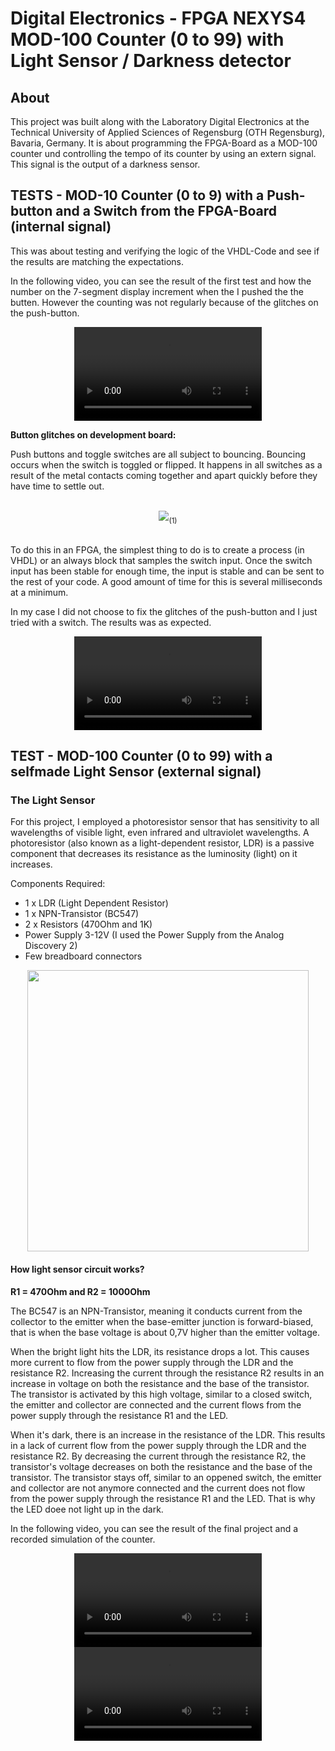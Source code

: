 # Digital Electronics - FPGA NEXYS4 MOD-100 Counter (0 to 99) with Light Sensor / Darkness detector
## About
<p>This project was built along with the Laboratory Digital Electronics at the Technical University of Applied Sciences of Regensburg (OTH Regensburg), Bavaria, Germany. It is about programming the FPGA-Board as a MOD-100 counter und controlling the tempo of its counter by using an extern signal.<br>This signal is the output of a darkness sensor.</p>

## TESTS - MOD-10 Counter (0 to 9) with a Push-button and a Switch from the FPGA-Board (internal signal)
<p>This was about testing and verifying the logic of the VHDL-Code and see if the results are matching the expectations.</p>
<p>In the following video, you can see the result of the first test and how the number on the 7-segment display increment when the I pushed the the butten. However the counting was not regularly because of the glitches on the push-button.</p>

<div align="center">
  <video src="https://github.com/user-attachments/assets/b5ce4728-0fd7-4697-904e-a23f70b88978">
</div>

<b>Button glitches on development board:</b>
<p>Push buttons and toggle switches are all subject to bouncing. Bouncing occurs when the switch is toggled or flipped. It happens in all switches as a result of the metal contacts coming together and apart quickly before they have time to settle out.</p>
<br>
<div align="center">
  <img src="https://github.com/user-attachments/assets/1dcc6e03-3993-4f39-8f01-4e17bee6f4d6"><sub>(1)</sub>
</div>
<br>
<p>To do this in an FPGA, the simplest thing to do is to create a process (in VHDL) or an always block that samples the switch input. Once the switch input has been stable for enough time, the input is stable and can be sent to the rest of your code. A good amount of time for this is several milliseconds at a minimum.</p>

<p>In my case I did not choose to fix the glitches of the push-button and I just tried with a switch. The results was as expected.</p>

<div align="center">
  <video src="https://github.com/user-attachments/assets/f6da9d67-7d8d-4a7f-b1b9-60c3bffefa3c">
</div>

## TEST - MOD-100 Counter (0 to 99) with a selfmade Light Sensor (external signal)
### The Light Sensor
<p>For this project, I employed a photoresistor sensor that has sensitivity to all wavelengths of visible light, even infrared and ultraviolet wavelengths. A photoresistor (also known as a light-dependent resistor, LDR) is a passive component that decreases its resistance as the luminosity (light) on it increases.<br>
</p>

<div>
    Components Required:<br>
      <ul>
        <li>1 x LDR (Light Dependent Resistor)</li>
        <li>1 x NPN-Transistor (BC547)</li>
        <li>2 x Resistors (470Ohm and 1K)</li>
        <li>Power Supply 3-12V (I used the Power Supply from the Analog Discovery 2)</li>
        <li>Few breadboard connectors</li>
      </ul>
</div>

<div align="center">
    <img src="https://github.com/user-attachments/assets/2ab5a190-199e-4e00-b30c-5c4a55ea187a" width="450">
</div>

#### How light sensor circuit works?
<p><b>R1 = 470Ohm and R2 = 1000Ohm</b></p>
<p>The BC547 is an NPN-Transistor, meaning it conducts current from the collector to the emitter when the base-emitter junction is forward-biased, that is when the base voltage is about 0,7V higher than the emitter voltage.<br>

When the bright light hits the LDR, its resistance drops a lot. This causes more current to flow from the power supply through the LDR and the resistance R2. Increasing the current through the resistance R2 results in an increase in voltage on both the resistance and the base of the transistor.
The transistor is activated by this high voltage, similar to a closed switch, the emitter and collector are connected and the current flows from the power supply through the resistance R1 and the LED.<br>

When it's dark, there is an increase in the resistance of the LDR. This results in a lack of current flow from the power supply through the LDR and the resistance R2. 
By decreasing the current through the resistance R2, the transistor's voltage decreases on both the resistance and the base of the transistor.
The transistor stays off, similar to an oppened switch, the emitter and collector are not anymore connected and the current does not flow from the power supply through the resistance R1 and the LED. That is why the LED doee not light up in the dark.<br>
</p>

<p>In the following video, you can see the result of the final project and a recorded simulation of the counter.</p>



<div align="center">
  <video src="https://github.com/user-attachments/assets/78a5d67f-4590-496c-acf8-32ba1b454083">
</div>


<div align="center">
  <video src="https://github.com/user-attachments/assets/29411f17-6a78-46ac-b9f8-d62c772aee99">
</div>








